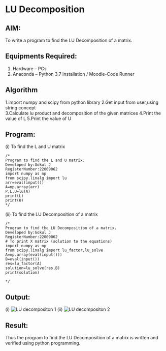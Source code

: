 # LU Decomposition 

## AIM:
To write a program to find the LU Decomposition of a matrix.

## Equipments Required:
1. Hardware – PCs
2. Anaconda – Python 3.7 Installation / Moodle-Code Runner

## Algorithm
1.import numpy and scipy from python library 
2.Get input from user,using string concept  
3.Calculate lu product and decomposition of the given matrices 
4.Print the value of L
5.Print the value of U


## Program:
(i) To find the L and U matrix
```
/*
Program to find the L and U matrix.
Developed by:Gokul J 
RegisterNumber:22009062 
import numpy as np
from scipy.linalg import lu
arr=eval(input())
A=np.array(arr)
P,L,U=lu(A)
print(L)
print(U)
*/
```
(ii) To find the LU Decomposition of a matrix
```
/*
Program to find the LU Decomposition of a matrix.
Developed by:Gokul J
RegisterNumber:22009062 
# To print X matrix (solution to the equations)
import numpy as np
from scipy.linalg import lu_factor,lu_solve
A=np.array(eval(input()))
B=eval(input())
res=lu_factor(A)
solution=lu_solve(res,B)
print(solution)

*/
```

## Output:
(i)
  ![LU decompositon 1](https://user-images.githubusercontent.com/121165938/214523464-dfc08bc3-fd30-4627-87b5-c7297a71a90a.png)
(ii)
  ![LU decompositon 2](https://user-images.githubusercontent.com/121165938/214523565-d3d76f63-4d24-49cb-8427-dff7481ad21e.png)


## Result:
Thus the program to find the LU Decomposition of a matrix is written and verified using python programming.

